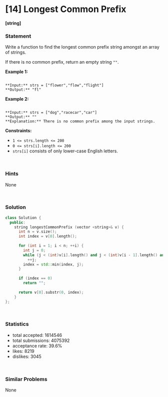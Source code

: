 # [14] Longest Common Prefix

**[string]**

### Statement

Write a function to find the longest common prefix string amongst an array of strings.

If there is no common prefix, return an empty string `""`.


**Example 1:**

```

**Input:** strs = ["flower","flow","flight"]
**Output:** "fl"

```

**Example 2:**

```

**Input:** strs = ["dog","racecar","car"]
**Output:** ""
**Explanation:** There is no common prefix among the input strings.

```

**Constraints:**
* `1 <= strs.length <= 200`
* `0 <= strs[i].length <= 200`
* `strs[i]` consists of only lower-case English letters.


<br>

### Hints

None

<br>

### Solution

```cpp
class Solution {
  public:
    string longestCommonPrefix (vector <string>& v) {
      int n = v.size();
      int index = v[0].length();
      
      for (int i = 1; i < n; ++i) {
        int j = 0;
        while (j < (int)v[i].length() and j < (int)v[i - 1].length() and v[i][j] == v[i - 1][j])
          ++j;
        index = std::min(index, j);
      }
      
      if (index == 0)
        return "";
      
      return v[0].substr(0, index);
    }
};
```

<br>

### Statistics

- total accepted: 1614546
- total submissions: 4075392
- acceptance rate: 39.6%
- likes: 8219
- dislikes: 3045

<br>

### Similar Problems

None
